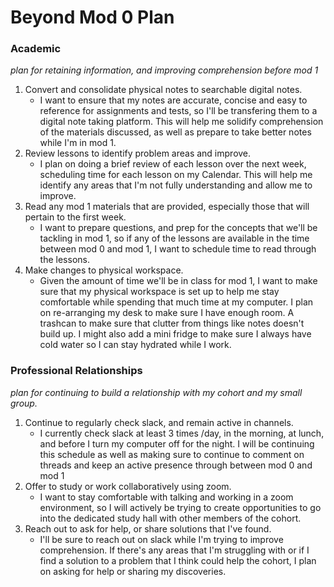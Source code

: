 # Beyond Mod 0 Plan

### Academic
*plan for retaining information, and improving comprehension before mod 1*
1. Convert and consolidate physical notes to searchable digital notes.
    - I want to ensure that my notes are accurate, concise and easy to reference for assignments and tests, so I'll be transfering them to a digital note taking platform. This will help me solidify comprehension of the materials discussed, as well as prepare to take better notes while I'm in mod 1.
2. Review lessons to identify problem areas and improve.
    - I plan on doing a brief review of each lesson over the next week, scheduling time for each lesson on my Calendar. This will help me identify any areas that I'm not fully understanding and allow me to improve. 
3. Read any mod 1 materials that are provided, especially those that will pertain to the first week.
    - I want to prepare questions, and prep for the concepts that we'll be tackling in mod 1, so if any of the lessons are available in the time between mod 0 and mod 1, I want to schedule time to read through the lessons.
4. Make changes to physical workspace.
    - Given the amount of time we'll be in class for mod 1, I want to make sure that my physical workspace is set up to help me stay comfortable while spending that much time at my computer. I plan on re-arranging my desk to make sure I have enough room. A trashcan to make sure that clutter from things like notes doesn't build up. I might also add a mini fridge to make sure I always have cold water so I can stay hydrated while I work.


### Professional Relationships
*plan for continuing to build a relationship with my cohort and my small group.*
1. Continue to regularly check slack, and remain active in channels.
    - I currently check slack at least 3 times /day, in the morning, at lunch, and before I turn my computer off for the night. I will be continuing this schedule as well as making sure to continue to comment on threads and keep an active presence through between mod 0 and mod 1
2. Offer to study or work collaboratively using zoom.
    - I want to stay comfortable with talking and working in a zoom environment, so I will actively be trying to create opportunities to go into the dedicated study hall with other members of the cohort.
3. Reach out to ask for help, or share solutions that I've found.
    - I'll be sure to reach out on slack while I'm trying to improve comprehension. If there's any areas that I'm struggling with or if I find a solution to a problem that I think could help the cohort, I plan on asking for help or sharing my discoveries.

